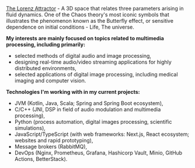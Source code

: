 [The Lorenz Attractor](https://marksmath.org/visualization/LorenzExperiment) -  A 3D space that relates three parameters arising in fluid dynamics. One of the Chaos theory's most iconic symbols that illustrates the phenomenon known as the Butterfly effect, or sensitive dependence on initial conditions - Life, The universe.

**My interests are mainly focused on topics related to multimedia processing, including primarily:**

- selected methods of digital audio and image processing,
- designing real-time audio/video streaming applications for highly distributed environments,
- selected applications of digital image processing, including medical imaging and computer vision.

**Technologies I'm working with in my current projects:**

- JVM (Kotlin, Java, Scala; Spring and Spring Boot ecosystem),
- C/C++ (JNI, DSP in field of audio modulation and multimedia processing),
- Python (process automation, digital images processing, scientific simulations),
- JavaScript/TypeScript (with web frameworks: Next.js, React ecosystem; websites and rapid prototyping),
- Message brokers (RabbitMQ),
- DevOps (Nginx, Prometheus, Grafana, Hashicorp Vault, Minio, GitHub Actions, BetterStack).
